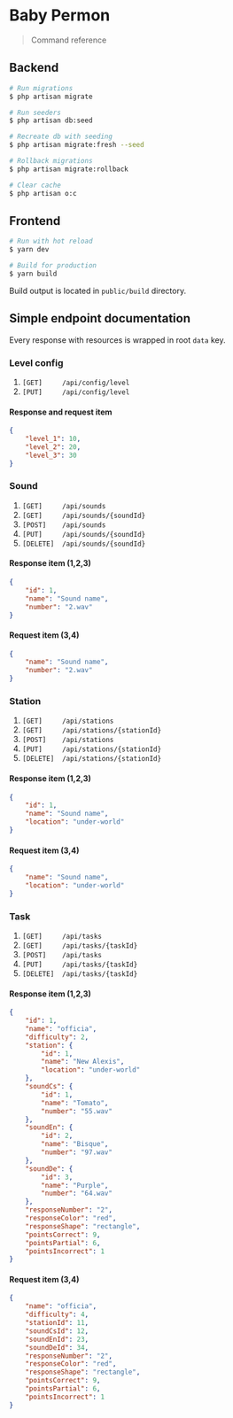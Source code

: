 # Baby Permon

> Command reference

## Backend

```bash
# Run migrations
$ php artisan migrate

# Run seeders
$ php artisan db:seed

# Recreate db with seeding
$ php artisan migrate:fresh --seed

# Rollback migrations
$ php artisan migrate:rollback

# Clear cache
$ php artisan o:c
```

## Frontend

```bash
# Run with hot reload
$ yarn dev

# Build for production
$ yarn build
```

Build output is located in `public/build` directory.

## Simple endpoint documentation

Every response with resources is wrapped in root `data` key.

### Level config

1. `[GET]     /api/config/level`
2. `[PUT]     /api/config/level`

#### Response and request item

```json
{
    "level_1": 10,
    "level_2": 20,
    "level_3": 30
}
```

### Sound

1. `[GET]     /api/sounds`
2. `[GET]     /api/sounds/{soundId}`
3. `[POST]    /api/sounds`
4. `[PUT]     /api/sounds/{soundId}`
5. `[DELETE]  /api/sounds/{soundId}`

#### Response item (1,2,3)

```json
{
    "id": 1,
    "name": "Sound name",
    "number": "2.wav"
}
```

#### Request item (3,4)

```json
{
    "name": "Sound name",
    "number": "2.wav"
}
```

### Station

1. `[GET]     /api/stations`
2. `[GET]     /api/stations/{stationId}`
3. `[POST]    /api/stations`
4. `[PUT]     /api/stations/{stationId}`
5. `[DELETE]  /api/stations/{stationId}`

#### Response item (1,2,3)

```json
{
    "id": 1,
    "name": "Sound name",
    "location": "under-world"
}
```

#### Request item (3,4)

```json
{
    "name": "Sound name",
    "location": "under-world"
}
```

### Task

1. `[GET]     /api/tasks`
2. `[GET]     /api/tasks/{taskId}`
3. `[POST]    /api/tasks`
4. `[PUT]     /api/tasks/{taskId}`
5. `[DELETE]  /api/tasks/{taskId}`

#### Response item (1,2,3)

```json
{
    "id": 1,
    "name": "officia",
    "difficulty": 2,
    "station": {
        "id": 1,
        "name": "New Alexis",
        "location": "under-world"
    },
    "soundCs": {
        "id": 1,
        "name": "Tomato",
        "number": "55.wav"
    },
    "soundEn": {
        "id": 2,
        "name": "Bisque",
        "number": "97.wav"
    },
    "soundDe": {
        "id": 3,
        "name": "Purple",
        "number": "64.wav"
    },
    "responseNumber": "2",
    "responseColor": "red",
    "responseShape": "rectangle",
    "pointsCorrect": 9,
    "pointsPartial": 6,
    "pointsIncorrect": 1
}
```

#### Request item (3,4)

```json
{
    "name": "officia",
    "difficulty": 4,
    "stationId": 11,
    "soundCsId": 12,
    "soundEnId": 23,
    "soundDeId": 34,
    "responseNumber": "2",
    "responseColor": "red",
    "responseShape": "rectangle",
    "pointsCorrect": 9,
    "pointsPartial": 6,
    "pointsIncorrect": 1
}
```
